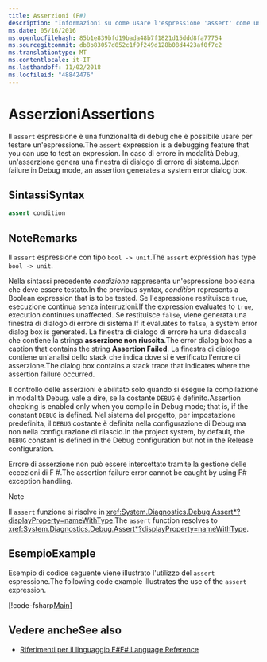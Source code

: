 ```yaml
---
title: Asserzioni (F#)
description: "Informazioni su come usare l'espressione 'assert' come una funzionalità di debug per testare le espressioni nel linguaggio di programmazione F #."
ms.date: 05/16/2016
ms.openlocfilehash: 85b1e839bfd19bada48b7f1821d15ddd8fa77754
ms.sourcegitcommit: db8b83057d052c1f9f249d128b08d4423af0f7c2
ms.translationtype: MT
ms.contentlocale: it-IT
ms.lasthandoff: 11/02/2018
ms.locfileid: "48842476"
---
```

# <a name="assertions"></a><span data-ttu-id="1feab-103">Asserzioni</span><span class="sxs-lookup"><span data-stu-id="1feab-103">Assertions</span></span>

<span data-ttu-id="1feab-104">Il `assert` espressione è una funzionalità di debug che è possibile usare per testare un'espressione.</span><span class="sxs-lookup"><span data-stu-id="1feab-104">The `assert` expression is a debugging feature that you can use to test an expression.</span></span> <span data-ttu-id="1feab-105">In caso di errore in modalità Debug, un'asserzione genera una finestra di dialogo di errore di sistema.</span><span class="sxs-lookup"><span data-stu-id="1feab-105">Upon failure in Debug mode, an assertion generates a system error dialog box.</span></span>

## <a name="syntax"></a><span data-ttu-id="1feab-106">Sintassi</span><span class="sxs-lookup"><span data-stu-id="1feab-106">Syntax</span></span>

```fsharp
assert condition
```

## <a name="remarks"></a><span data-ttu-id="1feab-107">Note</span><span class="sxs-lookup"><span data-stu-id="1feab-107">Remarks</span></span>

<span data-ttu-id="1feab-108">Il `assert` espressione con tipo `bool -> unit`.</span><span class="sxs-lookup"><span data-stu-id="1feab-108">The `assert` expression has type `bool -> unit`.</span></span>

<span data-ttu-id="1feab-109">Nella sintassi precedente *condizione* rappresenta un'espressione booleana che deve essere testato.</span><span class="sxs-lookup"><span data-stu-id="1feab-109">In the previous syntax, *condition* represents a Boolean expression that is to be tested.</span></span> <span data-ttu-id="1feab-110">Se l'espressione restituisce `true`, esecuzione continua senza interruzioni.</span><span class="sxs-lookup"><span data-stu-id="1feab-110">If the expression evaluates to `true`, execution continues unaffected.</span></span> <span data-ttu-id="1feab-111">Se restituisce `false`, viene generata una finestra di dialogo di errore di sistema.</span><span class="sxs-lookup"><span data-stu-id="1feab-111">If it evaluates to `false`, a system error dialog box is generated.</span></span> <span data-ttu-id="1feab-112">La finestra di dialogo di errore ha una didascalia che contiene la stringa **asserzione non riuscita**.</span><span class="sxs-lookup"><span data-stu-id="1feab-112">The error dialog box has a caption that contains the string **Assertion Failed**.</span></span> <span data-ttu-id="1feab-113">La finestra di dialogo contiene un'analisi dello stack che indica dove si è verificato l'errore di asserzione.</span><span class="sxs-lookup"><span data-stu-id="1feab-113">The dialog box contains a stack trace that indicates where the assertion failure occurred.</span></span>

<span data-ttu-id="1feab-114">Il controllo delle asserzioni è abilitato solo quando si esegue la compilazione in modalità Debug. vale a dire, se la costante `DEBUG` è definito.</span><span class="sxs-lookup"><span data-stu-id="1feab-114">Assertion checking is enabled only when you compile in Debug mode; that is, if the constant `DEBUG` is defined.</span></span> <span data-ttu-id="1feab-115">Nel sistema del progetto, per impostazione predefinita, il `DEBUG` costante è definita nella configurazione di Debug ma non nella configurazione di rilascio.</span><span class="sxs-lookup"><span data-stu-id="1feab-115">In the project system, by default, the `DEBUG` constant is defined in the Debug configuration but not in the Release configuration.</span></span>

<span data-ttu-id="1feab-116">Errore di asserzione non può essere intercettato tramite la gestione delle eccezioni di F #.</span><span class="sxs-lookup"><span data-stu-id="1feab-116">The assertion failure error cannot be caught by using F# exception handling.</span></span>

>[!NOTE]
<span data-ttu-id="1feab-117">Il `assert` funzione si risolve in <xref:System.Diagnostics.Debug.Assert*?displayProperty=nameWithType>.</span><span class="sxs-lookup"><span data-stu-id="1feab-117">The `assert` function resolves to <xref:System.Diagnostics.Debug.Assert*?displayProperty=nameWithType>.</span></span>

## <a name="example"></a><span data-ttu-id="1feab-118">Esempio</span><span class="sxs-lookup"><span data-stu-id="1feab-118">Example</span></span>

<span data-ttu-id="1feab-119">Esempio di codice seguente viene illustrato l'utilizzo del `assert` espressione.</span><span class="sxs-lookup"><span data-stu-id="1feab-119">The following code example illustrates the use of the `assert` expression.</span></span>

[!code-fsharp[Main](../../../samples/snippets/fsharp/lang-ref-2/snippet5401.fs)]

## <a name="see-also"></a><span data-ttu-id="1feab-120">Vedere anche</span><span class="sxs-lookup"><span data-stu-id="1feab-120">See also</span></span>

- [<span data-ttu-id="1feab-121">Riferimenti per il linguaggio F#</span><span class="sxs-lookup"><span data-stu-id="1feab-121">F# Language Reference</span></span>](index.md)
